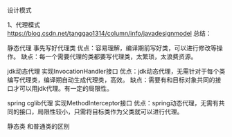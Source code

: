设计模式

1、代理模式 
https://blog.csdn.net/tanggao1314/column/info/javadesignmodel
总结：
 
静态代理 事先写好代理类 
优点：容易理解，编译期前写好类，可以进行修改等操作。
缺点：每一个需要代理的类都要写代理类，太繁琐，太浪费资源。

jdk动态代理 实现InvocationHandler接口
优点：jdk动态代理，无需针对于每个类编写代理类，编译期自动生成代理类，高效。
缺点：需要有和目标对象共同的接口才可以用jdk代理。有一定的局限性。

spring cglib代理 实现MethodInterceptor接口
优点：spring动态代理，无需有共同的接口，局限性较小，只需将目标类作为父类就可以进行代理。

静态类 和普通类的区别
